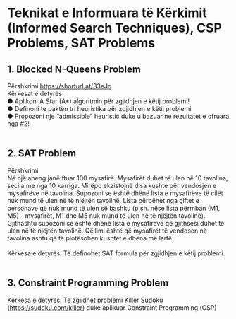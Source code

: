 # Teknikat e Informuara të Kërkimit (Informed Search Techniques), CSP Problems, SAT Problems
## 1. Blocked N-Queens Problem
Përshkrimi https://shorturl.at/33eJo
<br>
Kërkesat e detyrës:<br>
● Aplikoni A Star (A*) algoritmin për zgjidhjen e këtij problemi!<br>
● Definoni te paktën tri heuristika për zgjidhjen e këtij problemi<br>
● Propozoni nje “admissible” heuristic duke u bazuar ne rezultatet e ofruara nga #2!<br>
<br>
## 2. SAT Problem
Përshkrimi<br>
Në një aheng janë ftuar 100 mysafirë. Mysafirët duhet të ulen në 10 tavolina, secila me nga 10 karriga. Mirëpo ekzistojnë disa kushte për vendosjen e mysafirëve në tavolina. Supozoni se është dhënë lista e mysafirëve të cilët nuk mund të ulen në të njëjtën tavolinë. Lista përbëhet nga çiftet e personave që nuk mund të ulen së bashku (p.sh. nëse lista përmban (M1, M5) - mysafirët, M1 dhe M5 nuk mund të ulen në të njëjtën tavolinë). Gjithashtu supozoni se është dhënë lista e mysafireve që gjithsesi duhet të ulen në të njëjtën tavolinë. Qëllimi është që mysafirët të vendosen në tavolina ashtu që të plotësohen kushtet e dhëna më lartë.<br>
<br>
Kërkesa e detyrës: Të definohet SAT formula për zgjidhjen e këtij problemi.<br>
<br>
## 3. Constraint Programming Problem
Kërkesa e detyrës: Të zgjidhet problemi Killer Sudoku (https://sudoku.com/killer) duke aplikuar Constraint Programming (CSP)
